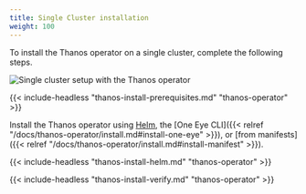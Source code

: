 ```yaml
---
title: Single Cluster installation
weight: 100
---
```


To install the Thanos operator on a single cluster, complete the following steps.

![Single cluster setup with the Thanos operator](../../img/thanos-single-cluster2.png)

{{< include-headless "thanos-install-prerequisites.md" "thanos-operator" >}}

Install the Thanos operator using [Helm](#install-helm), the [One Eye CLI]({{< relref "/docs/thanos-operator/install.md#install-one-eye" >}}), or [from manifests]({{< relref "/docs/thanos-operator/install.md#install-manifest" >}}).

{{< include-headless "thanos-install-helm.md" "thanos-operator" >}}

{{< include-headless "thanos-install-verify.md" "thanos-operator" >}}
